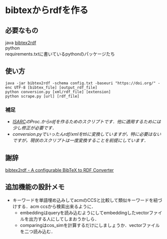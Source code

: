 # bibtexからrdfを作る

## 必要なもの
java
[bibtex2rdf](http://bibtex2rdf.sourceforge.net/)  
python  
requirements.txtに書いているpythonのパッケージたち  

## 使い方

```
java -jar bibtex2rdf -schema config.txt -baseuri "https://doi.org/" -enc UTF-8 [bibtex_file] [output_rdf_file]
python conversion.py [xml/rdf_file] [extension]
python scrape.py [url] [rdf_file]
```

### 補足
- *[ISARC](https://www.iaarc.org/publications/search.php?series=1&query=&publication=0)のProc.からrdfを作るためのスクリプトです．他に適用するためには少し修正が必要です．*
- *conversion.pyでいったんrdf/xmlをttlに変換していますが，特に必要はないですが，現状のスクリプトは一度変換することを前提にしています．*

## 謝辞
[bibtex2rdf - A configurable BibTeX to RDF Converter](http://bibtex2rdf.sourceforge.net/)  






## 追加機能の設計メモ
- キーワードを単語埋め込みしてacmのCCSと比較して類似キーワードを紐づけする．acm ccsから検索出来るように．
  - embeddingはqueryを読み込むようにしてembeddingしたvectorファイルを出力する人にしてしまおうかしら．
  - comparingはcos_simを計算するだけにしましょうか．vectorファイルを二つ読み込む．